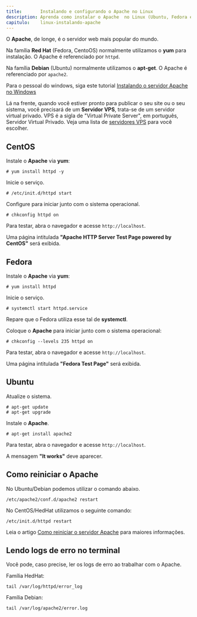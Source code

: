 ```yaml
---
title:       Instalando e configurando o Apache no Linux
description: Aprenda como instalar o Apache  no Linux (Ubuntu, Fedora e CentOS)
capitulo:    linux-instalando-apache
---
```


O __Apache__, de longe, é o servidor web mais popular do mundo.

Na família __Red Hat__ (Fedora, CentoOS) normalmente utilizamos o __yum__ para instalação. O Apache é referenciado por `httpd`.

Na família __Debian__ (Ubuntu) normalmente utilizamos o __apt-get__. O Apache é referenciado por `apache2`.

Para o pessoal do windows, siga este tutorial [Instalando o servidor Apache no Windows](http://www.superdownloads.com.br/materias/instalando-servidor-apache-no-windows-linux.html)

Lá na frente, quando você estiver pronto para publicar o seu site ou o seu sistema, você precisará de
um __Servidor VPS__, trata-se de um servidor virtual privado. VPS é a sigla de "Virtual Private Server", em português,
Servidor Virtual Privado. Veja uma lista de [servidores VPS](https://www.melhorhospedagemdesites.com/servidor-vps/) para você escolher.



CentOS
---

Instale o __Apache__ via __yum__:

    # yum install httpd -y

Inicie o serviço.

    # /etc/init.d/httpd start


Configure para iniciar junto com o sistema operacional.

    # chkconfig httpd on

Para testar, abra o navegador e acesse `http://localhost`.

Uma página intitulada __"Apache HTTP Server Test Page powered by CentOS"__ será exibida.




Fedora
---

Instale o __Apache__ via __yum__:

    # yum install httpd


Inicie o serviço.

    # systemctl start httpd.service

Repare que o Fedora utiliza esse tal de __systemctl__.

Coloque o __Apache__ para iniciar junto com o sistema operacional:

    # chkconfig --levels 235 httpd on

Para testar, abra o navegador e acesse `http://localhost`.

Uma página intitulada __"Fedora Test Page"__ será exibida.




Ubuntu
---

Atualize o sistema.

    # apt-get update
    # apt-get upgrade

Instale o __Apache__.

    # apt-get install apache2

Para testar, abra o navegador e acesse `http://localhost`.

A mensagem __"It works"__ deve aparecer.




Como reiniciar o Apache
---

No Ubuntu/Debian podemos utilizar o comando abaixo.

    /etc/apache2/conf.d/apache2 restart

No CentOS/HedHat utilizamos o seguinte comando:

    /etc/init.d/httpd restart

Leia o artigo [Como reiniciar o servidor Apache](/linux/reiniciar-servidor-apache/) para maiores informações.




Lendo logs de erro no terminal
---

Você pode, caso precise, ler os logs de erro ao trabalhar com o Apache.

Família HedHat:

    tail /var/log/httpd/error_log

Família Debian:

    tail /var/log/apache2/error.log
